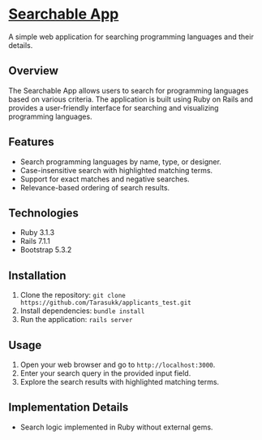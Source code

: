 # [Searchable App](https://taras-rails-app-ebf753b577cd.herokuapp.com/)

A simple web application for searching programming languages and their details.

## Overview

The Searchable App allows users to search for programming languages based on various criteria. The application is built using Ruby on Rails and provides a user-friendly interface for searching and visualizing programming languages.

## Features

- Search programming languages by name, type, or designer.
- Case-insensitive search with highlighted matching terms.
- Support for exact matches and negative searches.
- Relevance-based ordering of search results.

## Technologies

- Ruby 3.1.3
- Rails 7.1.1
- Bootstrap 5.3.2

## Installation

1. Clone the repository: `git clone https://github.com/Tarasukk/applicants_test.git`
2. Install dependencies: `bundle install`
3. Run the application: `rails server`

## Usage

1. Open your web browser and go to `http://localhost:3000`.
2. Enter your search query in the provided input field.
3. Explore the search results with highlighted matching terms.

## Implementation Details

- Search logic implemented in Ruby without external gems.

